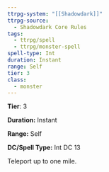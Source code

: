 ```yaml
---
ttrpg-system: "[[Shadowdark]]"
ttrpg-source:
  - Shadowdark Core Rules
tags:
  - ttrpg/spell
  - ttrpg/monster-spell
spell-type: Int
duration: Instant
range: Self
tier: 3
class:
  - monster
---
```

**Tier**: 3

**Duration:** Instant

**Range:** Self

**DC/Spell Type:** Int DC 13

Teleport up to one mile.
